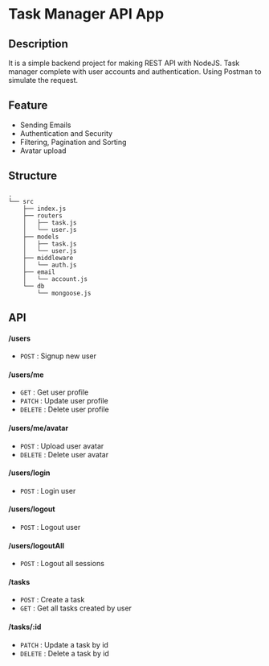 # Task Manager API App

## Description

It is a simple backend project for making REST API with NodeJS.
Task manager complete with user accounts and authentication.
Using Postman to simulate the request.

## Feature

-   Sending Emails
-   Authentication and Security
-   Filtering, Pagination and Sorting
-   Avatar upload

## Structure

```
.
└── src
    ├── index.js
    ├── routers
    │   ├── task.js
    │   └── user.js
    ├── models
    │   ├── task.js
    │   └── user.js
    ├── middleware
    │   └── auth.js
    ├── email
    │   └── account.js
    └── db
        └── mongoose.js
```

## API

#### /users

-   `POST` : Signup new user

#### /users/me

-   `GET` : Get user profile
-   `PATCH` : Update user profile
-   `DELETE` : Delete user profile

#### /users/me/avatar

-   `POST` : Upload user avatar
-   `DELETE` : Delete user avatar

#### /users/login

-   `POST` : Login user

#### /users/logout

-   `POST` : Logout user

#### /users/logoutAll

-   `POST` : Logout all sessions

#### /tasks

-   `POST` : Create a task
-   `GET` : Get all tasks created by user

#### /tasks/:id

-   `PATCH` : Update a task by id
-   `DELETE` : Delete a task by id
